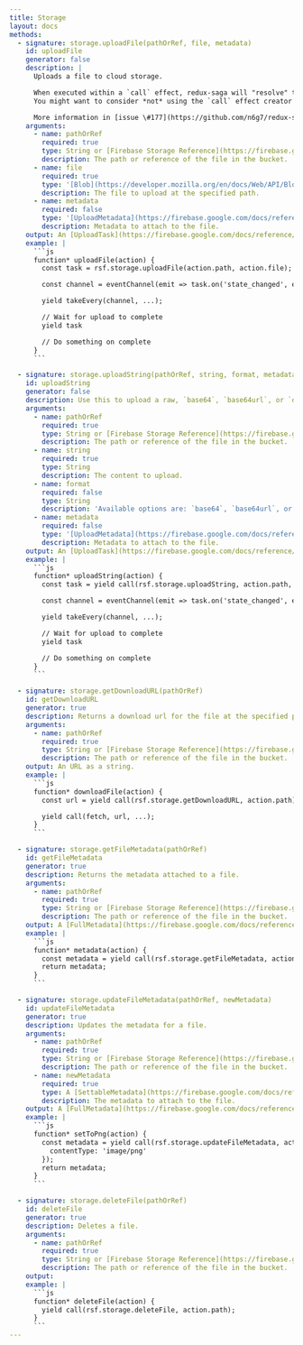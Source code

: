 ```yaml
---
title: Storage
layout: docs
methods:
  - signature: storage.uploadFile(pathOrRef, file, metadata)
    id: uploadFile
    generator: false
    description: |
      Uploads a file to cloud storage.

      When executed within a `call` effect, redux-saga will "resolve" the returned `UploadTask` into an [`UploadTaskSnapshot`](https://firebase.google.com/docs/reference/js/firebase.storage.UploadTaskSnapshot) and directly return that instead.
      You might want to consider *not* using the `call` effect creator when using this method.

      More information in [issue \#177](https://github.com/n6g7/redux-saga-firebase/issues/177).
    arguments:
      - name: pathOrRef
        required: true
        type: String or [Firebase Storage Reference](https://firebase.google.com/docs/reference/js/firebase.storage.Reference)
        description: The path or reference of the file in the bucket.
      - name: file
        required: true
        type: '[Blob](https://developer.mozilla.org/en/docs/Web/API/Blob), [File](https://developer.mozilla.org/en-US/docs/Web/API/File) or [Uint8Array](https://developer.mozilla.org/en-US/docs/Web/JavaScript/Reference/Global_Objects/Uint8Array)'
        description: The file to upload at the specified path.
      - name: metadata
        required: false
        type: '[UploadMetadata](https://firebase.google.com/docs/reference/js/firebase.storage.UploadMetadata)'
        description: Metadata to attach to the file.
    output: An [UploadTask](https://firebase.google.com/docs/reference/js/firebase.storage.UploadTask) object.
    example: |
      ```js
      function* uploadFile(action) {
        const task = rsf.storage.uploadFile(action.path, action.file);

        const channel = eventChannel(emit => task.on('state_changed', emit));

        yield takeEvery(channel, ...);

        // Wait for upload to complete
        yield task

        // Do something on complete
      }
      ```

  - signature: storage.uploadString(pathOrRef, string, format, metadata)
    id: uploadString
    generator: false
    description: Use this to upload a raw, `base64`, `base64url`, or `data_url` encoded string to Cloud Storage.
    arguments:
      - name: pathOrRef
        required: true
        type: String or [Firebase Storage Reference](https://firebase.google.com/docs/reference/js/firebase.storage.Reference)
        description: The path or reference of the file in the bucket.
      - name: string
        required: true
        type: String
        description: The content to upload.
      - name: format
        required: false
        type: String
        description: 'Available options are: `base64`, `base64url`, or `data_url`.'
      - name: metadata
        required: false
        type: '[UploadMetadata](https://firebase.google.com/docs/reference/js/firebase.storage.UploadMetadata)'
        description: Metadata to attach to the file.
    output: An [UploadTask](https://firebase.google.com/docs/reference/js/firebase.storage.UploadTask) object.
    example: |
      ```js
      function* uploadString(action) {
        const task = yield call(rsf.storage.uploadString, action.path, action.fileData, 'base64');

        const channel = eventChannel(emit => task.on('state_changed', emit));

        yield takeEvery(channel, ...);

        // Wait for upload to complete
        yield task

        // Do something on complete
      }
      ```

  - signature: storage.getDownloadURL(pathOrRef)
    id: getDownloadURL
    generator: true
    description: Returns a download url for the file at the specified path.
    arguments:
      - name: pathOrRef
        required: true
        type: String or [Firebase Storage Reference](https://firebase.google.com/docs/reference/js/firebase.storage.Reference)
        description: The path or reference of the file in the bucket.
    output: An URL as a string.
    example: |
      ```js
      function* downloadFile(action) {
        const url = yield call(rsf.storage.getDownloadURL, action.path);

        yield call(fetch, url, ...);
      }
      ```

  - signature: storage.getFileMetadata(pathOrRef)
    id: getFileMetadata
    generator: true
    description: Returns the metadata attached to a file.
    arguments:
      - name: pathOrRef
        required: true
        type: String or [Firebase Storage Reference](https://firebase.google.com/docs/reference/js/firebase.storage.Reference)
        description: The path or reference of the file in the bucket.
    output: A [FullMetadata](https://firebase.google.com/docs/reference/js/firebase.storage.FullMetadata) object.
    example: |
      ```js
      function* metadata(action) {
        const metadata = yield call(rsf.storage.getFileMetadata, action.path);
        return metadata;
      }
      ```

  - signature: storage.updateFileMetadata(pathOrRef, newMetadata)
    id: updateFileMetadata
    generator: true
    description: Updates the metadata for a file.
    arguments:
      - name: pathOrRef
        required: true
        type: String or [Firebase Storage Reference](https://firebase.google.com/docs/reference/js/firebase.storage.Reference)
        description: The path or reference of the file in the bucket.
      - name: newMetadata
        required: true
        type: A [SettableMetadata](https://firebase.google.com/docs/reference/js/firebase.storage.SettableMetadata) object
        description: The metadata to attach to the file.
    output: A [FullMetadata](https://firebase.google.com/docs/reference/js/firebase.storage.FullMetadata) object.
    example: |
      ```js
      function* setToPng(action) {
        const metadata = yield call(rsf.storage.updateFileMetadata, action.path, {
          contentType: 'image/png'
        });
        return metadata;
      }
      ```

  - signature: storage.deleteFile(pathOrRef)
    id: deleteFile
    generator: true
    description: Deletes a file.
    arguments:
      - name: pathOrRef
        required: true
        type: String or [Firebase Storage Reference](https://firebase.google.com/docs/reference/js/firebase.storage.Reference)
        description: The path or reference of the file in the bucket.
    output:
    example: |
      ```js
      function* deleteFile(action) {
        yield call(rsf.storage.deleteFile, action.path);
      }
      ```
---
```

